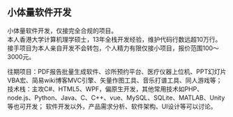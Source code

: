 ## 小体量软件开发

小体量软件开发，仅接完全合规的项目。  
本人香港大学计算机理学硕士，13年全栈开发经验，维护代码行数远超10万行。
接手项目为本人亲自开发不会转包，个人精力有限仅接小项目，报价范围100～3000元。  

往期项目：PDF报告批量生成软件、诊所预约平台、医疗仪器上位机、PPT幻灯片VBA宏、简易wiki博客MVC引擎、矢量作图工具、音乐打谱工具、同人游戏等；
技术栈：主攻C#、HTML5、WPF，偏原生开发，其他常用技术如PHP、node.js、Python、Java、C、C++、vue、MySQL、SQLite、MATLAB、Unity等也可开发；
软件开发以外，产品需求分析、软件架构、UI设计等可以讨论。
